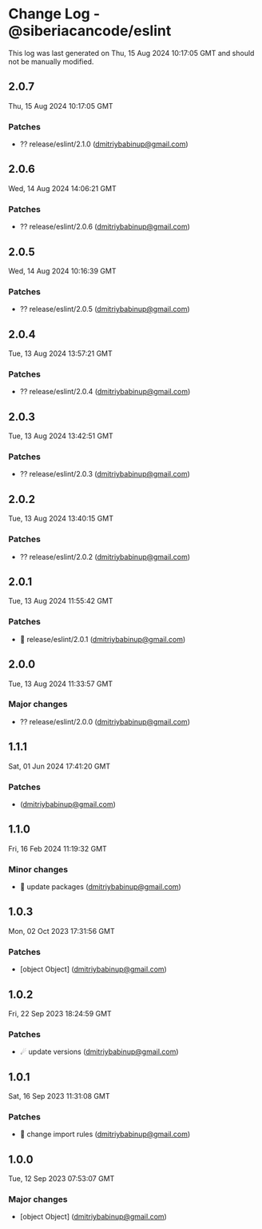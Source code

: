 # Change Log - @siberiacancode/eslint

This log was last generated on Thu, 15 Aug 2024 10:17:05 GMT and should not be manually modified.

<!-- Start content -->

## 2.0.7

Thu, 15 Aug 2024 10:17:05 GMT

### Patches

- ?? release/eslint/2.1.0 (dmitriybabinup@gmail.com)

## 2.0.6

Wed, 14 Aug 2024 14:06:21 GMT

### Patches

- ?? release/eslint/2.0.6 (dmitriybabinup@gmail.com)

## 2.0.5

Wed, 14 Aug 2024 10:16:39 GMT

### Patches

- ?? release/eslint/2.0.5 (dmitriybabinup@gmail.com)

## 2.0.4

Tue, 13 Aug 2024 13:57:21 GMT

### Patches

- ?? release/eslint/2.0.4 (dmitriybabinup@gmail.com)

## 2.0.3

Tue, 13 Aug 2024 13:42:51 GMT

### Patches

- ?? release/eslint/2.0.3 (dmitriybabinup@gmail.com)

## 2.0.2

Tue, 13 Aug 2024 13:40:15 GMT

### Patches

- ?? release/eslint/2.0.2 (dmitriybabinup@gmail.com)

## 2.0.1

Tue, 13 Aug 2024 11:55:42 GMT

### Patches

- 🎉 release/eslint/2.0.1 (dmitriybabinup@gmail.com)

## 2.0.0

Tue, 13 Aug 2024 11:33:57 GMT

### Major changes

- ?? release/eslint/2.0.0 (dmitriybabinup@gmail.com)

## 1.1.1

Sat, 01 Jun 2024 17:41:20 GMT

### Patches

-  (dmitriybabinup@gmail.com)

## 1.1.0

Fri, 16 Feb 2024 11:19:32 GMT

### Minor changes

- 🧊 update packages (dmitriybabinup@gmail.com)

## 1.0.3

Mon, 02 Oct 2023 17:31:56 GMT

### Patches

- [object Object] (dmitriybabinup@gmail.com)

## 1.0.2

Fri, 22 Sep 2023 18:24:59 GMT

### Patches

- ☄ update versions (dmitriybabinup@gmail.com)

## 1.0.1

Sat, 16 Sep 2023 11:31:08 GMT

### Patches

- 🎉 change import rules (dmitriybabinup@gmail.com)

## 1.0.0

Tue, 12 Sep 2023 07:53:07 GMT

### Major changes

- [object Object] (dmitriybabinup@gmail.com)
